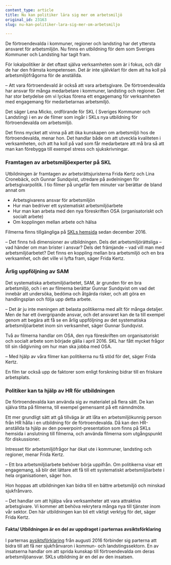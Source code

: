 ```yaml
---
content_type: article
title: Nu kan politiker lära sig mer om arbetsmiljö
original_id: 23163
slug: nu-kan-politiker-lara-sig-mer-om-arbetsmiljo

---
```


De förtroendevalda i kommuner, regioner och landsting har det yttersta ansvaret för arbetsmiljön. Nu finns en utbildning för dem som Sveriges Kommuner och Landsting har tagit fram.

För lokalpolitiker är det oftast själva verksamheten som är i fokus, och där de har den främsta kompetensen. Det är inte självklart för dem att ha koll på arbetsmiljöfrågorna för de anställda.

– Att vara förtroendevald är också att vara arbetsgivare. De förtroendevalda har ansvar för många medarbetare i kommuner, landsting och regioner. Det har stor betydelse om vi lyckas förena ett engagemang för verksamheten med engagemang för medarbetarnas arbetsmiljö.

Det säger Lena Micko, ordförande för SKL ( Sveriges Kommuner och Landsting) i en av de filmer som ingår i SKLs nya utbildning för förtroendevalda om arbetsmiljö.

Det finns mycket att vinna på att öka kunskapen om arbetsmiljö hos de förtroendevalda, menar hon. Det handlar både om att utveckla kvaliteten i verksamheten, och att ha koll på vad som får medarbetare att må bra så att man kan förebygga till exempel stress och sjukskrivningar.

### Framtagen av arbetsmiljöexperter på SKL

Utbildningen är framtagen av arbetsrättsjuristerna Frida Kertz och Lina Cronebäck, och Gunnar Sundqvist, utredare på avdelningen för arbetsgivarpolitik. I tio filmer på ungefär fem minuter var berättar de bland annat om

*   Arbetsgivarens ansvar för arbetsmiljön
*   Hur man bedriver ett systematiskt arbetsmiljöarbete
*   Hur man kan arbeta med den nya föreskriften OSA (organisatoriskt och socialt arbete)
*   Om kopplingen mellan arbete och hälsa

Filmerna finns tillgängliga på [SKLs hemsida](https://skl.se/arbetsgivarekollektivavtal/arbetsgivarfragor/fortroendevaldasarbetsgivaransvar/arbetsmiljo/utbildningspaketfortroendevalda.10743.html) sedan december 2016.

– Det finns två dimensioner av utbildningen. Dels det arbetsmiljörättsliga – vad händer om man brister i ansvar? Dels det främjande – vad vill man med arbetsmiljöarbetet? Det finns en koppling mellan bra arbetsmiljö och en bra verksamhet, och det ville vi lyfta fram, säger Frida Kertz.

### Årlig uppföljning av SAM

Det systematiska arbetsmiljöarbetet, SAM, är grunden för en bra arbetsmiljö, och i en av filmerna berättar Gunnar Sundqvist om vad det innebär att undersöka, bedöma och åtgärda risker, och att göra en handlingsplan och följa upp detta arbete.

– Det är ju inte meningen att belasta politikerna med allt för många detaljer. Men de har ett övergripande ansvar, och det ansvaret kan de ta till exempel genom att begära att få se en årlig uppföljning av det systematiska arbetsmiljöarbetet inom sin verksamhet, säger Gunnar Sundqvist.

Två av filmerna handlar om OSA, den nya föreskriften om organisatoriskt och socialt arbete som började gälla i april 2016. SKL har fått mycket frågor till sin rådgivning om hur man ska jobba med OSA.

– Med hjälp av våra filmer kan politikerna nu få stöd för det, säger Frida Kertz.

En film tar också upp de faktorer som enligt forskning bidrar till en friskare arbetsplats.

### Politiker kan ta hjälp av HR för utbildningen

De förtroendevalda kan använda sig av materialet på flera sätt. De kan själva titta på filmerna, till exempel gemensamt på ett nämndmöte.

Ett mer grundligt sätt att gå tillväga är att låta en arbetsmiljökunnig person från HR hålla i en utbildning för de förtroendevalda. Då kan den HR-anställda ta hjälp av den powerpoint-presentation som finns på SKLs hemsida i anslutning till filmerna, och använda filmerna som utgångspunkt för diskussioner.

Intresset för arbetsmiljöfrågor har ökat ute i kommuner, landsting och regioner, menar Frida Kertz.

– Ett bra arbetsmiljöarbete behöver börja uppifrån. Om politikerna visar ett engagemang, så blir det lättare att få till ett systematiskt arbetsmiljöarbete i hela organisationen, säger hon.

Hon hoppas att utbildningen kan bidra till en bättre arbetsmiljö och minskad sjukfrånvaro.

– Det handlar om att hjälpa våra verksamheter att vara attraktiva arbetsgivare. Vi kommer att behöva rekrytera många nya till tjänster inom vår sektor. Den här utbildningen kan bli ett viktigt verktyg för det, säger Frida Kertz.

#### Fakta/ Utbildningen är en del av uppdraget i parternas avsiktsförklaring

I parternas [avsiktsförklaring](https://skr.se/skr/arbetsgivarekollektivavtal/arbetsmiljo/friskarearbetsplatser.12292.html) från augusti 2016 förbinder sig parterna att bidra till att få ner sjukfrånvaron i kommun- och landstingssektorn. En av insatserna handlar om att sprida kunskap till förtroendevalda om deras arbetsmiljöansvar. SKLs utbildning är en del av den insatsen.

